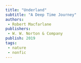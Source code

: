 ```yaml
---
title: "Underland"
subtitle: "A Deep Time Journey"
authors: 
 - Robert Macfarlane
publishers:
 - W. W. Norton & Company
publish: 2019
tags: 
 - nature
 - nonfic
---
```

